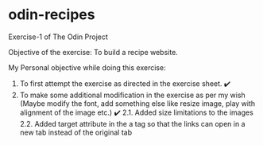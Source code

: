 # odin-recipes

Exercise-1 of The Odin Project

Objective of the exercise: To build a recipe website. 

My Personal objective while doing this exercise:
1. To first attempt the exercise as directed in the exercise sheet. :heavy_check_mark:
2. To make some additional modification in the exercise as per my wish (Maybe modify the font, add something else like resize image, play with alignment of the image etc.) :heavy_check_mark:
   2.1. Added size limitations to the images
   2.2. Added target attribute in the a tag so that the links can open in a new tab instead of the original tab


